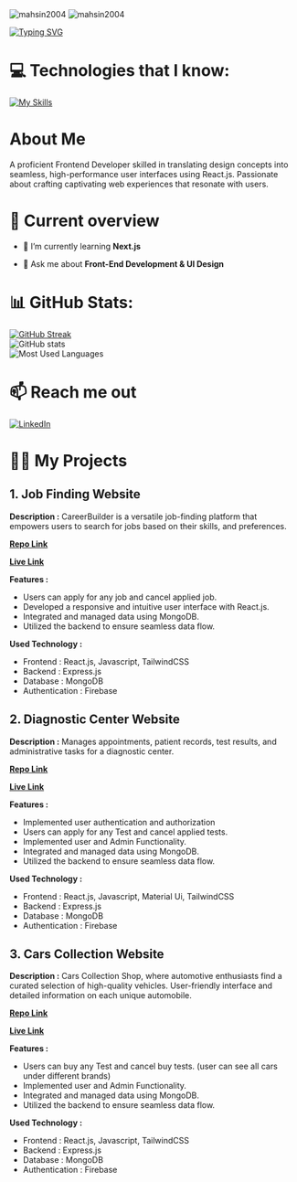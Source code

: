 <img src="https://komarev.com/ghpvc/?username=mahsin2004&label=Profile%20views&color=0e75b6&style=flat" alt="mahsin2004" />

<img src="https://i.postimg.cc/hP70Zj6Z/md-mashin-mia.jpg" alt="mahsin2004" />

<a href="https://git.io/typing-svg"><img src="https://readme-typing-svg.herokuapp.com?font=Fira+Code&pause=1000&width=600&lines=A+passionate+frontend+developer+from+Bangladesh...." alt="Typing SVG" /></a>

# 💻 Technologies that I know:

[![My Skills](https://skillicons.dev/icons?i=html,css,tailwind,js,react,materialui,firebase,figma,mongodb,express,git,github&perline=8)](https://skillicons.dev)

# About Me

<p>A proficient Frontend Developer skilled in translating design concepts into seamless, high-performance user interfaces using React.js. Passionate about crafting captivating web experiences that resonate with users.</p>

# 👀 Current overview

- 🌱 I’m currently learning **Next.js**

- 💬 Ask me about **Front-End Development & UI Design**


# 📊 GitHub Stats:

[![GitHub Streak](https://github-readme-streak-stats.herokuapp.com?user=mahsin2004&theme=nord&hide_border=true)](https://git.io/streak-stats)<br/>
![GitHub stats](https://github-readme-stats.vercel.app/api?username=mahsin2004&theme=nord&show_icons=true&hide_border=true)<br/>
![Most Used Languages](https://github-readme-stats.vercel.app/api/top-langs/?username=mahsin2004&theme=nord&hide_border=true&include_all_commits=true&count_private=true&layout=compact)

# 📫 Reach me out
[![LinkedIn](https://img.shields.io/badge/LinkedIn-%230077B5.svg?logo=linkedin&logoColor=white)](https://www.linkedin.com/in/md-mahsin-mia/)

# 👨‍💻 My Projects
## 1. Job Finding Website

**Description :** CareerBuilder is a versatile job-finding platform that empowers users to search for jobs based on their skills, and preferences.

**[Repo Link](https://github.com/mahsin2004/jobs-platform-client)**

**[Live Link](https://jobs-platform-client.web.app)**

**Features :** 
<ul>
 <li>Users can apply for any job and cancel applied job.</li>
 <li>Developed a responsive and intuitive user interface with React.js.</li>
 <li>Integrated and managed data using MongoDB.
</li>
 <li>Utilized the backend to ensure seamless data flow.</li>
</ul>

**Used Technology :** 
<ul>
 <li>Frontend : React.js, Javascript, TailwindCSS </li>
 <li>Backend : Express.js</li>
 <li>Database : MongoDB</li>
 <li>Authentication : Firebase</li>
</ul>

## 2. Diagnostic Center Website

**Description :** Manages appointments, patient records, test results, and administrative tasks for a diagnostic center.

**[Repo Link](https://github.com/mahsin2004/diagonostic-center-client)**

**[Live Link](https://b8a12-server-client.web.app)**

**Features :** 
<ul>
 <li>Implemented user authentication and authorization</li>
 <li>Users can apply for any Test and cancel applied tests.</li>
 <li>Implemented user and Admin Functionality.</li>
 <li>Integrated and managed data using MongoDB.
</li>
 <li>Utilized the backend to ensure seamless data flow.</li>
</ul>

**Used Technology :** 
<ul>
 <li>Frontend : React.js, Javascript, Material Ui, TailwindCSS </li>
 <li>Backend : Express.js</li>
 <li>Database : MongoDB</li>
 <li>Authentication : Firebase</li>
</ul>

## 3. Cars Collection Website

**Description :** Cars Collection Shop, where automotive enthusiasts find a curated selection of high-quality vehicles. User-friendly interface and detailed information on each unique automobile. 

**[Repo Link](https://github.com/mahsin2004/brand-shop-client)**

**[Live Link](https://brand-shop-client-1.web.app)**

**Features :** 
<ul>
 <li>Users can buy any Test and cancel buy tests. (user can see all cars under different brands)</li>
 <li>Implemented user and Admin Functionality.</li>
 <li>Integrated and managed data using MongoDB.
</li>
 <li>Utilized the backend to ensure seamless data flow.</li>
</ul>

**Used Technology :** 
<ul>
 <li>Frontend : React.js, Javascript, TailwindCSS </li>
 <li>Backend : Express.js</li>
 <li>Database : MongoDB</li>
 <li>Authentication : Firebase</li>
</ul>



